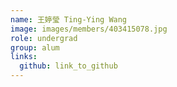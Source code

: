 ```yaml
---
name: 王婷瑩 Ting-Ying Wang 
image: images/members/403415078.jpg 
role: undergrad
group: alum
links:
  github: link_to_github 
---
```

